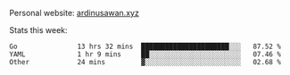 Personal website: [ardinusawan.xyz](https://ardinusawan.xyz)

Stats this week:
<!--START_SECTION:waka-->

```text
Go               13 hrs 32 mins  ██████████████████████░░░   87.52 %
YAML             1 hr 9 mins     ██░░░░░░░░░░░░░░░░░░░░░░░   07.46 %
Other            24 mins         ▓░░░░░░░░░░░░░░░░░░░░░░░░   02.68 %
```

<!--END_SECTION:waka-->
